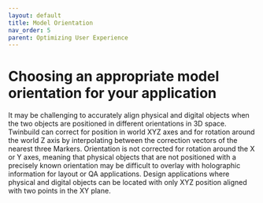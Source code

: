 ```yaml
---
layout: default
title: Model Orientation
nav_order: 5
parent: Optimizing User Experience
---
```


# Choosing an appropriate model orientation for your application

It may be challenging to accurately align physical and digital objects when the two objects are positioned in different orientations in 3D space. Twinbuild can correct for position in world XYZ axes and for rotation around the world Z axis by interpolating between the correction vectors of the nearest three Markers. Orientation is not corrected for rotation around the X or Y axes, meaning that physical objects that are not positioned with a precisely known orientation may be difficult to overlay with holographic information for layout or QA applications. Design applications where physical and digital objects can be located with only XYZ position aligned with two points in the XY plane.
